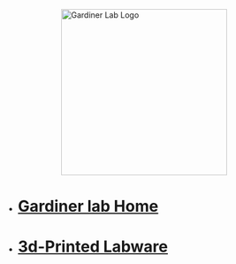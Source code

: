 

<img src="https://gardinerlab.org/wp-content/uploads/2022/10/g-logo-2.png" alt="Gardiner Lab Logo" width="300" height="300" style="display: block; margin-left: auto; margin-right: auto;">

<ul>
  <li><h1><a href="https://gardinerlab.org/">Gardiner lab Home</a></h1></li>
  <li><h1><a href="./3d-Printed_Labware.md">3d-Printed Labware</a></h1></li>
</ul>
 






